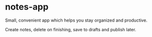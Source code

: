 # notes-app

Small, convenient app which helps you stay organized and productive.

Create notes, delete on finishing, save to drafts and publish later.



